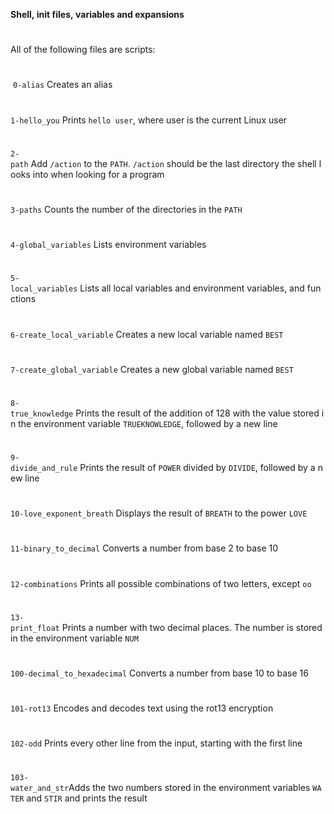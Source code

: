 **Shell, init files, variables and expansions**
#
All of the following files are scripts: 
#
 `0-alias` Creates an alias
#
`1-hello_you` Prints `hello user`, where user is the current Linux user
#
`2-path` Add `/action` to the `PATH`. `/action` should be the last directory the shell looks into when looking for a program
#
`3-paths` Counts the number of the directories in the `PATH`
#
`4-global_variables` Lists environment variables
#
`5-local_variables` Lists all local variables and environment variables, and functions
#
`6-create_local_variable` Creates a new local variable named `BEST`
#
`7-create_global_variable` Creates a new global variable named `BEST`
#
`8-true_knowledge` Prints the result of the addition of 128 with the value stored in the environment variable `TRUEKNOWLEDGE`, followed by a new line
#
`9-divide_and_rule` Prints the result of `POWER` divided by `DIVIDE`, followed by a new line
#
`10-love_exponent_breath` Displays the result of `BREATH` to the power `LOVE`
#
`11-binary_to_decimal` Converts a number from base 2 to base 10
#
`12-combinations` Prints all possible combinations of two letters, except `oo`
#
`13-print_float` Prints a number with two decimal places. The number is stored in the environment variable `NUM`
#
`100-decimal_to_hexadecimal` Converts a number from base 10 to base 16
#
`101-rot13` Encodes and decodes text using the rot13 encryption
#
`102-odd` Prints every other line from the input, starting with the first line
#
`103-water_and_str`Adds the two numbers stored in the environment variables `WATER` and `STIR` and prints the result
#
